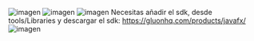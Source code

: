 ![imagen](https://github.com/Ignacio-Rueda/JavaFx/assets/105673585/7df998b4-0aff-4075-9f1b-52d4342a2d7e)
![imagen](https://github.com/Ignacio-Rueda/JavaFx/assets/105673585/a0ed94c6-9709-4051-a886-b47c7f714731)
![imagen](https://github.com/Ignacio-Rueda/JavaFx/assets/105673585/a0139517-9d2e-448f-891d-1838adb0aa47)
Necesitas añadir el sdk, desde tools/Libraries y descargar el sdk: https://gluonhq.com/products/javafx/
![imagen](https://github.com/Ignacio-Rueda/JavaFx/assets/105673585/ee1af883-6b77-4e63-88b3-04862fe3f525)


